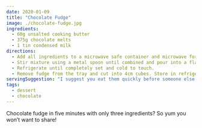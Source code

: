```yaml
---
date: 2020-01-09
title: "Chocolate Fudge"
image: ./chocolate-fudge.jpg
ingredients:
  - 60g unsalted cooking butter
  - 375g chocolate melts
  - 1 tin condensed milk
directions:
  - Add all ingredients to a microwave safe container and microwave for three minutes.
  - Stir mixture using a metal spoon until combined and pour into a flat tray lined with baking paper.
  - Refrigerate until completely set and cold to touch.
  - Remove fudge from the tray and cut into 4cm cubes. Store in refrigerator in a sealed container.
servingSuggestion: "I suggest you eat them quickly before someone else does!"
tags:
  - dessert
  - chocolate
---
```


Chocolate fudge in five minutes with only three ingredients? So yum you won’t want to share!
